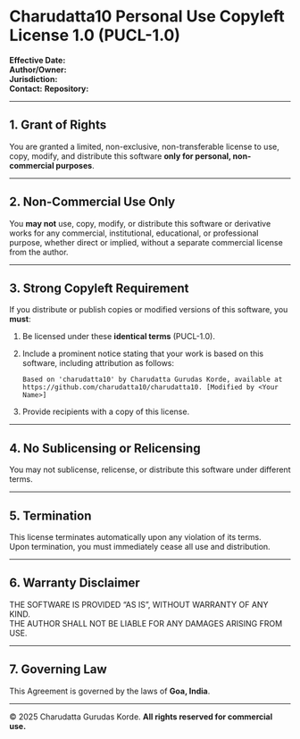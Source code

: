 # Charudatta10 Personal Use Copyleft License 1.0 (PUCL-1.0)

**Effective Date:** <YYYY-MM-DD>  
**Author/Owner:** <USER-NAME>  
**Jurisdiction:** <STATE>  
**Contact:** <EMAIL>
**Repository:** <REPO-LINK>

---

## 1. Grant of Rights

You are granted a limited, non-exclusive, non-transferable license to use, copy, modify, and distribute this software **only for personal, non-commercial purposes**.

---

## 2. Non-Commercial Use Only

You **may not** use, copy, modify, or distribute this software or derivative works for any commercial, institutional, educational, or professional purpose, whether direct or implied, without a separate commercial license from the author.

---

## 3. Strong Copyleft Requirement

If you distribute or publish copies or modified versions of this software, you **must**:

1. Be licensed under these **identical terms** (PUCL-1.0).
2. Include a prominent notice stating that your work is based on this software, including attribution as follows:

   ```text
   Based on 'charudatta10' by Charudatta Gurudas Korde, available at https://github.com/charudatta10/charudatta10. [Modified by <Your Name>]
   ```
   
3. Provide recipients with a copy of this license.

---

## 4. No Sublicensing or Relicensing

You may not sublicense, relicense, or distribute this software under different terms.

---

## 5. Termination

This license terminates automatically upon any violation of its terms.  
Upon termination, you must immediately cease all use and distribution.

---

## 6. Warranty Disclaimer

THE SOFTWARE IS PROVIDED “AS IS”, WITHOUT WARRANTY OF ANY KIND.  
THE AUTHOR SHALL NOT BE LIABLE FOR ANY DAMAGES ARISING FROM USE.

---

## 7. Governing Law

This Agreement is governed by the laws of **Goa, India**.

---

© 2025 Charudatta Gurudas Korde. **All rights reserved for commercial use.**
